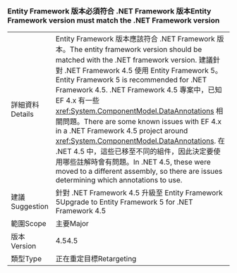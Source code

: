 ### <a name="entity-framework-version-must-match-the-net-framework-version"></a><span data-ttu-id="42b67-101">Entity Framework 版本必須符合 .NET Framework 版本</span><span class="sxs-lookup"><span data-stu-id="42b67-101">Entity Framework version must match the .NET Framework version</span></span>

|   |   |
|---|---|
|<span data-ttu-id="42b67-102">詳細資料</span><span class="sxs-lookup"><span data-stu-id="42b67-102">Details</span></span>|<span data-ttu-id="42b67-103">Entity Framework 版本應該符合 .NET Framework 版本。</span><span class="sxs-lookup"><span data-stu-id="42b67-103">The entity framework version should be matched with the .NET framework version.</span></span> <span data-ttu-id="42b67-104">建議針對 .NET Framework 4.5 使用 Entity Framework 5。</span><span class="sxs-lookup"><span data-stu-id="42b67-104">Entity Framework 5 is recommended for .NET Framework 4.5.</span></span> <span data-ttu-id="42b67-105">.NET Framework 4.5 專案中，已知 EF 4.x 有一些 <xref:System.ComponentModel.DataAnnotations> 相關問題。</span><span class="sxs-lookup"><span data-stu-id="42b67-105">There are some known issues with EF 4.x in a .NET Framework 4.5 project around <xref:System.ComponentModel.DataAnnotations>.</span></span> <span data-ttu-id="42b67-106">在 .NET 4.5 中，這些已移至不同的組件，因此決定要使用哪些註解時會有問題。</span><span class="sxs-lookup"><span data-stu-id="42b67-106">In .NET 4.5, these were moved to a different assembly, so there are issues determining which annotations to use.</span></span>|
|<span data-ttu-id="42b67-107">建議</span><span class="sxs-lookup"><span data-stu-id="42b67-107">Suggestion</span></span>|<span data-ttu-id="42b67-108">針對 .NET Framework 4.5 升級至 Entity Framework 5</span><span class="sxs-lookup"><span data-stu-id="42b67-108">Upgrade to Entity Framework 5 for .NET Framework 4.5</span></span>|
|<span data-ttu-id="42b67-109">範圍</span><span class="sxs-lookup"><span data-stu-id="42b67-109">Scope</span></span>|<span data-ttu-id="42b67-110">主要</span><span class="sxs-lookup"><span data-stu-id="42b67-110">Major</span></span>|
|<span data-ttu-id="42b67-111">版本</span><span class="sxs-lookup"><span data-stu-id="42b67-111">Version</span></span>|<span data-ttu-id="42b67-112">4.5</span><span class="sxs-lookup"><span data-stu-id="42b67-112">4.5</span></span>|
|<span data-ttu-id="42b67-113">類型</span><span class="sxs-lookup"><span data-stu-id="42b67-113">Type</span></span>|<span data-ttu-id="42b67-114">正在重定目標</span><span class="sxs-lookup"><span data-stu-id="42b67-114">Retargeting</span></span>|

